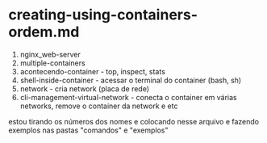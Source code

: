 # creating-using-containers-ordem.md

1. nginx_web-server
1. multiple-containers
1. acontecendo-container - top, inspect, stats
1. shell-inside-container - acessar o terminal do container (bash, sh)
1. network - cria network (placa de rede)
1. cli-management-virtual-network - conecta o container em várias networks, remove o container da network e etc




estou tirando os números dos nomes e colocando nesse
arquivo e fazendo exemplos nas pastas "comandos" e "exemplos"